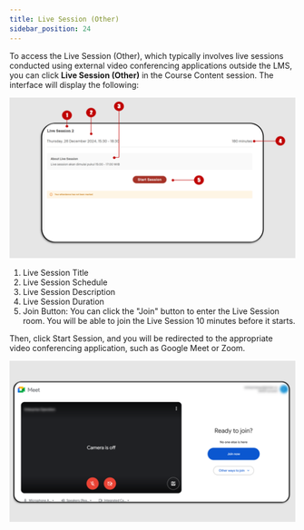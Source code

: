 ```yaml
---
title: Live Session (Other)
sidebar_position: 24
---
```

To access the Live Session (Other), which typically involves live sessions conducted using external video conferencing applications outside the LMS, you can click **Live Session (Other)** in the Course Content session. The interface will display the following:

![](/img/ls-other-eng.png)

1. Live Session Title
2. Live Session Schedule
3. Live Session Description 
4. Live Session Duration
5. Join Button: You can click the "Join" button to enter the Live Session room. You will be able to join the Live Session 10 minutes before it starts.

Then, click Start Session, and you will be redirected to the appropriate video conferencing application, such as Google Meet or Zoom.

![](/img/ls-other-3.png)
